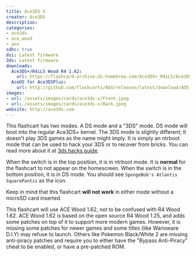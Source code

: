 ```yaml
---
title: Ace3DS X
creator: Ace3DS
description:
categories:
- ace3ds
- ace_wood
- aos
sdhc: true
dsi: Latest firmware
3ds: Latest firmware
downloads:
  Ace3DS+/R4iLS Wood R4 1.62:
    url: https://flashcard-archive.ds-homebrew.com/Ace3DS+_R4iLS/Ace3DS+_R4iLS_Wood_R4_1.62.zip
  AceOS for Ace3DSPlus:
    url: http://github.com/flashcarts/AOS/releases/latest/download/AOS_Ace3DSPlus.zip
images:
- url: /assets/images/cards/ace3ds-x/Front.jpeg
- url: /assets/images/cards/ace3ds-x/Back.jpeg
website: http://ace3ds.com
---
```


This flashcart has two modes. A DS mode and a "3DS" mode. DS mode will boot into the regular Ace3DS+ kernel.
The 3DS mode is slightly different; It doesn't play 3DS games as the name might imply. It is simply an ntrboot mode that can be used to hack your 3DS or to recover from bricks. You can read more about it at [3ds.hacks.guide](https://3ds.hacks.guide/ntrboot).

When the switch is in the top position, it is in ntrboot mode. It is **normal** for the flashcart to not appear on the homescreen.
When the switch is in the bottom position, it is in DS mode. You should see `SpongeBob's Atlantis SquarePantis` as the icon.

Keep in mind that this flashcart **will not work** in either mode without a microSD card inserted.

This flashcart will use ACE Wood 1.62, not to be confused with R4 Wood 1.62. ACE Wood 1.62 is based on the open source R4 Wood 1.25, and adds some patches on top of it to support more modern games. However, it is missing some patches for newer games and some titles (like Warioware D.I.Y) may refuse to launch. Others like Pokemon Black/White 2 are missing anti-piracy patches and require you to either have the "Bypass Anti-Piracy" cheat to be enabled, or have a pre-patched ROM.